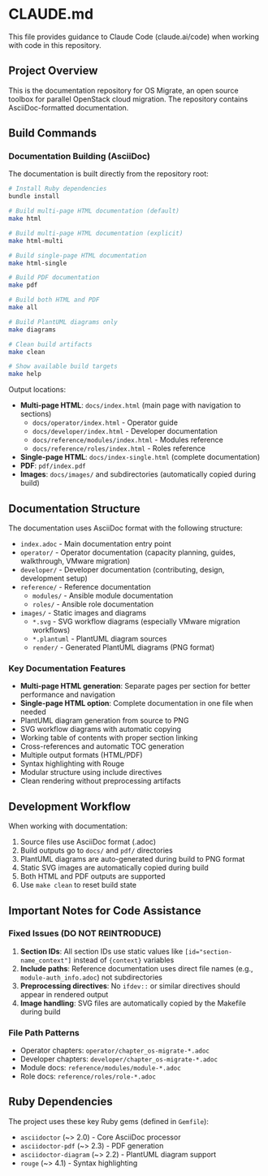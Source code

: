 # CLAUDE.md

This file provides guidance to Claude Code (claude.ai/code) when working with code in this repository.

## Project Overview

This is the documentation repository for OS Migrate, an open source toolbox for parallel OpenStack cloud migration. The repository contains AsciiDoc-formatted documentation.

## Build Commands

### Documentation Building (AsciiDoc)

The documentation is built directly from the repository root:

```bash
# Install Ruby dependencies
bundle install

# Build multi-page HTML documentation (default)
make html

# Build multi-page HTML documentation (explicit)
make html-multi

# Build single-page HTML documentation
make html-single

# Build PDF documentation
make pdf

# Build both HTML and PDF
make all

# Build PlantUML diagrams only
make diagrams

# Clean build artifacts
make clean

# Show available build targets
make help
```

Output locations:
- **Multi-page HTML**: `docs/index.html` (main page with navigation to sections)
  - `docs/operator/index.html` - Operator guide
  - `docs/developer/index.html` - Developer documentation
  - `docs/reference/modules/index.html` - Modules reference
  - `docs/reference/roles/index.html` - Roles reference
- **Single-page HTML**: `docs/index-single.html` (complete documentation)
- **PDF**: `pdf/index.pdf`
- **Images**: `docs/images/` and subdirectories (automatically copied during build)

## Documentation Structure

The documentation uses AsciiDoc format with the following structure:

- `index.adoc` - Main documentation entry point
- `operator/` - Operator documentation (capacity planning, guides, walkthrough, VMware migration)
- `developer/` - Developer documentation (contributing, design, development setup)
- `reference/` - Reference documentation
  - `modules/` - Ansible module documentation
  - `roles/` - Ansible role documentation
- `images/` - Static images and diagrams
  - `*.svg` - SVG workflow diagrams (especially VMware migration workflows)
  - `*.plantuml` - PlantUML diagram sources
  - `render/` - Generated PlantUML diagrams (PNG format)

### Key Documentation Features
- **Multi-page HTML generation**: Separate pages per section for better performance and navigation
- **Single-page HTML option**: Complete documentation in one file when needed
- PlantUML diagram generation from source to PNG
- SVG workflow diagrams with automatic copying
- Working table of contents with proper section linking
- Cross-references and automatic TOC generation
- Multiple output formats (HTML/PDF)
- Syntax highlighting with Rouge
- Modular structure using include directives
- Clean rendering without preprocessing artifacts

## Development Workflow

When working with documentation:

1. Source files use AsciiDoc format (.adoc)
2. Build outputs go to `docs/` and `pdf/` directories
3. PlantUML diagrams are auto-generated during build to PNG format
4. Static SVG images are automatically copied during build
5. Both HTML and PDF outputs are supported
6. Use `make clean` to reset build state

## Important Notes for Code Assistance

### Fixed Issues (DO NOT REINTRODUCE)
1. **Section IDs**: All section IDs use static values like `[id="section-name_context"]` instead of `{context}` variables
2. **Include paths**: Reference documentation uses direct file names (e.g., `module-auth_info.adoc`) not subdirectories
3. **Preprocessing directives**: No `ifdev::` or similar directives should appear in rendered output
4. **Image handling**: SVG files are automatically copied by the Makefile during build

### File Path Patterns
- Operator chapters: `operator/chapter_os-migrate-*.adoc`
- Developer chapters: `developer/chapter_os-migrate-*.adoc`
- Module docs: `reference/modules/module-*.adoc`
- Role docs: `reference/roles/role-*.adoc`

## Ruby Dependencies

The project uses these key Ruby gems (defined in `Gemfile`):
- `asciidoctor` (~> 2.0) - Core AsciiDoc processor
- `asciidoctor-pdf` (~> 2.3) - PDF generation
- `asciidoctor-diagram` (~> 2.2) - PlantUML diagram support
- `rouge` (~> 4.1) - Syntax highlighting
